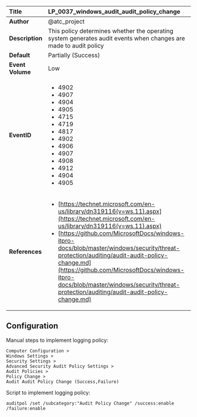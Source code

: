 | Title            | LP_0037_windows_audit_audit_policy_change                                                                     |
|:-----------------|:--------------------------------------------------------------------------------|
| **Author**       | @atc_project                                                                      |
| **Description**  | This policy determines whether the operating system generates  audit events when changes are made to audit policy                                                               |
| **Default**      | Partially (Success)                                                                   |
| **Event Volume** | Low                                                                    |
| **EventID**      | <ul><li>4902</li><li>4907</li><li>4904</li><li>4905</li><li>4715</li><li>4719</li><li>4817</li><li>4902</li><li>4906</li><li>4907</li><li>4908</li><li>4912</li><li>4904</li><li>4905</li></ul>         |
| **References**   | <ul><li>[https://technet.microsoft.com/en-us/library/dn319116(v=ws.11).aspx](https://technet.microsoft.com/en-us/library/dn319116(v=ws.11).aspx)</li><li>[https://github.com/MicrosoftDocs/windows-itpro-docs/blob/master/windows/security/threat-protection/auditing/audit-audit-policy-change.md](https://github.com/MicrosoftDocs/windows-itpro-docs/blob/master/windows/security/threat-protection/auditing/audit-audit-policy-change.md)</li></ul> |



## Configuration

Manual steps to implement logging policy:

```
Computer Configuration >
Windows Settings >
Security Settings >
Advanced Security Audit Policy Settings >
Audit Policies >
Policy Change >
Audit Audit Policy Change (Success,Failure)
```

Script to implement logging policy:

```
auditpol /set /subcategory:"Audit Policy Change" /success:enable /failure:enable
```


